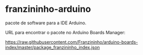 # franzininho-arduino

pacote de software para a IDE Arduino.

URL para encontrar o pacote no Arduino Boards Manager:

https://raw.githubusercontent.com/Franzininho/arduino-boards-index/master/package_franzininho_index.json




